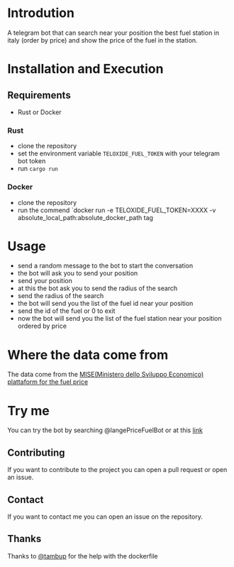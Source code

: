 # Introdution 
A telegram bot that can search near your position the best fuel station in italy (order by price) and show the price of the fuel in the station.

# Installation and Execution
## Requirements
- Rust or Docker

### Rust
- clone the repository
- set the environment variable `TELOXIDE_FUEL_TOKEN` with your telegram bot token
- run `cargo run`

### Docker
- clone the repository
- run the commend `docker run -e TELOXIDE_FUEL_TOKEN=XXXX -v absolute_local_path:absolute_docker_path tag

# Usage
- send a random message to the bot to start the conversation
- the bot will ask you to send your position
- send your position
- at this the bot ask you to send the radius of the search
- send the radius of the search
- the bot will send you the list of the fuel id near your position
- send the id of the fuel or 0 to exit
- now the bot will send you the list of the fuel station near your position ordered by price

# Where the data come from
The data come from the [MISE(Ministero dello Sviluppo Economico) plattaform for the fuel price](https://carburanti.mise.gov.it/)

# Try me 
You can try the bot by searching @langePriceFuelBot or at this [link](https://t.me/langePriceFuelBot)

## Contributing
If you want to contribute to the project you can open a pull request or open an issue.

## Contact
If you want to contact me you can open an issue on the repository.

## Thanks
Thanks to [@tambup](https://github.com/Tambup) for the help with the dockerfile


